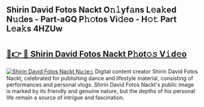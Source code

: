 ## Shirin David Fotos Nackt O𝚗𝚕yf𝚊ns L𝚎a𝚔ed N𝚞𝚍es - Part-aGQ P𝚑𝚘tos Vi𝚍𝚎o - H𝚘𝚝 Part L𝚎a𝚔s 4HZUw

# <h2><a href="http://kf6kev.oniu.top/?m=Shirin+David+Fotos+Nackt">🔗👉 🔴 Shirin David Fotos Nackt P𝚑ot𝚘𝚜 V𝚒d𝚎o</a></h2>

[![Shirin David Fotos Nackt Nu𝚍e𝚜](https://i.imgur.com/0qMVB7G.gif)](http://kf6kev.oniu.top/?m=Shirin+David+Fotos+Nackt)
Digital content creator Shirin David Fotos Nackt, celebrated for publishing dance and lifestyle material, consisting of performances and personal vlogs. Shirin David Fotos Nackt's public image is marked by its friendly and genuine nature, but the depths of his personal life remain a source of intrigue and fascination.  

